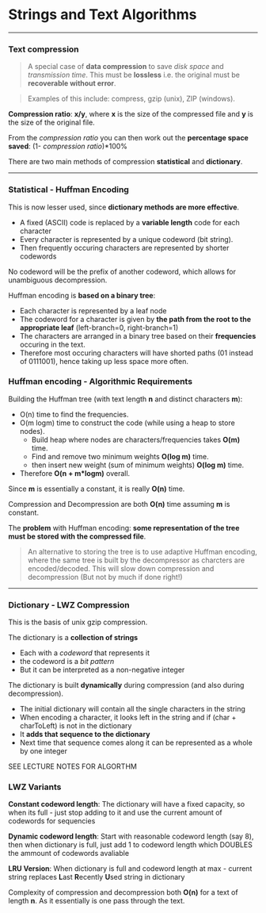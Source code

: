 # Strings and Text Algorithms
---
### Text compression

>A special case of **data compression** to save *disk space* and *transmission time*. This must be **lossless** i.e. the original must be **recoverable without error**.

>Examples of this include: compress, gzip (unix), ZIP (windows).

**Compression ratio**: **x/y**, where **x** is the size of the compressed file and **y** is the size of the original file.

From the *compression ratio* you can then work out the **percentage space saved**: (1- *compression ratio*)*100%

There are two main methods of compression **statistical** and **dictionary**.

---
### Statistical - Huffman Encoding

This is now lesser used, since **dictionary methods are more effective**.
- A fixed (ASCII) code is replaced by a **variable length** code for each character
- Every character is represented by a unique codeword (bit string).
- Then frequently occuring characters are represented by shorter codewords

No codeword will be the prefix of another codeword, which allows for unambiguous decompression.

Huffman encoding is **based on a binary tree**:
- Each character is represented by a leaf node
- The codeword for a character is given by **the path from the root to the appropriate leaf** (left-branch=0, right-branch=1)
- The characters are arranged in a binary tree based on their **frequencies** occuring in the text.
- Therefore most occuring characters will have shorted paths (01 instead of 0111001), hence taking up less space more often.

### Huffman encoding - Algorithmic Requirements

Building the Huffman tree (with text length **n** and distinct characters **m**): 
- O(n) time to find the frequencies.
- O(m logm) time to construct the code (while using a heap to store nodes).
    - Build heap where nodes are characters/frequencies takes **O(m)** time. 
    - Find and remove two minimum weights **O(log m)** time.
    - then insert new weight (sum of minimum weights) **O(log m)** time.
- Therefore **O(n + m\*logm)** overall.

Since **m** is essentially a constant, it is really **O(n)** time.

Compression and Decompression are both **O(n)** time assuming **m** is constant.

The **problem** with Huffman encoding: **some representation of the tree must be stored with the compressed file**.

>An alternative to storing the tree is to use adaptive Huffman encoding, where the same tree is built by the decompressor as charcters are encoded/decoded. This will slow down compression and decompression (But not by much if done right!)

---
### Dictionary - LWZ Compression

This is the basis of unix gzip compression.

The dictionary is a **collection of strings**
- Each with a *codeword* that represents it
- the codeword is a *bit pattern*
- But it can be interpreted as a non-negative integer

The dictionary is built **dynamically** during compression (and also during decompression). 
- The initial dictionary will contain all the single characters in the string
- When encoding a character, it looks left in the string and if (char + charToLeft) is not in the dictionary
- It **adds that sequence to the dictionary**
- Next time that sequence comes along it can be represented as a whole by one integer

SEE LECTURE NOTES FOR ALGORTHM

### LWZ Variants

**Constant codeword length**: The dictionary will have a fixed capacity, so when its full - just stop adding to it and use the current amount of codewords for sequencies

**Dynamic codeword length**: Start with reasonable codeword length (say 8), then when dictionary is full, just add 1 to codeword length which DOUBLES the ammount of codewords avaliable

**LRU Version**: When dictionary is full and codeword length at max - current string replaces **L**ast **R**ecently **U**sed string in dictionary

Complexity of compression and decompression both **O(n)** for a text of length **n**. As it essentially is one pass through the text.
